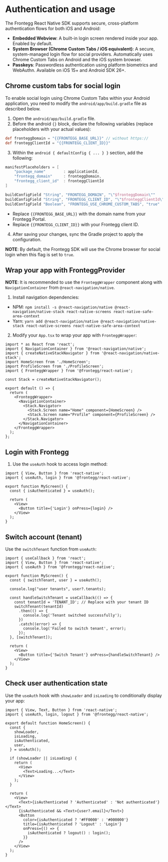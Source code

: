 # Authentication and usage

The Frontegg React Native SDK supports secure, cross-platform authentication flows for both iOS and Android:

* **Embedded Webview**: A built-in login screen rendered inside your app. Enabled by default.
* **System Browser (Chrome Custom Tabs / iOS equivalent)**: A secure, system-managed login flow for social providers. Automatically uses Chrome Custom Tabs on Android and the iOS system browser.
* **Passkeys**: Passwordless authentication using platform biometrics and WebAuthn. Available on iOS 15+ and Android SDK 26+.

## Chrome custom tabs for social login

To enable social login using Chrome Custom Tabs within your Android application, you need to modify the `android/app/build.gradle` file as described below.

1. Open the `android/app/build.gradle` file.
2. Before the android `{}` block, declare the following variables (replace placeholders with your actual values):

```groovy
def fronteggDomain = "{{FRONTEGG_BASE_URL}}" // without https://
def fronteggClientId = "{{FRONTEGG_CLIENT_ID}}"
```

3. Within the `android { defaultConfig { ... } }` section, add the following:

```groovy
manifestPlaceholders = [
    "package_name"        : applicationId,
    "frontegg_domain"     : fronteggDomain,
    "frontegg_client_id"  : fronteggClientId
]

buildConfigField "String", "FRONTEGG_DOMAIN", "\"$fronteggDomain\""
buildConfigField "String", "FRONTEGG_CLIENT_ID", "\"$fronteggClientId\""
buildConfigField "Boolean", "FRONTEGG_USE_CHROME_CUSTOM_TABS", "true"
```

- Replace `{{FRONTEGG_BASE_URL}}` with the domain name from your Frontegg Portal.
- Replace `{{FRONTEGG_CLIENT_ID}}` with your Frontegg client ID.

4. After saving your changes, sync the Gradle project to apply the configuration.

**NOTE**: By default, the Frontegg SDK will use the Chrome browser for social login when this flag is set to `true`.

## Wrap your app with FronteggProvider

**NOTE**: It is recommended to use the `FronteggWrapper` component along with `NavigationContainer` from `@react-navigation/native`.

1. Install navigation dependencies:
  - NPM: `npm install -s @react-navigation/native @react-navigation/native-stack react-native-screens react-native-safe-area-context`
  - Yarn: `yarn add @react-navigation/native @react-navigation/native-stack react-native-screens react-native-safe-area-context`

2. Modify your `App.tsx` to wrap your app with `FronteggWrapper`:
```tsx
import * as React from 'react';
import { NavigationContainer } from '@react-navigation/native';
import { createNativeStackNavigator } from '@react-navigation/native-stack';
import HomeScreen from './HomeScreen';
import ProfileScreen from './ProfileScreen';
import { FronteggWrapper } from '@frontegg/react-native';

const Stack = createNativeStackNavigator();

export default () => {
  return (
    <FronteggWrapper>
      <NavigationContainer>
        <Stack.Navigator>
          <Stack.Screen name="Home" component={HomeScreen} />
          <Stack.Screen name="Profile" component={ProfileScreen} />
        </Stack.Navigator>
      </NavigationContainer>
    </FronteggWrapper>
  );
};
```

## Login with Frontegg

1. Use the `useAuth` hook to access login method:
```tsx
import { View, Button } from 'react-native';
import { useAuth, login } from '@frontegg/react-native';

export function MyScreen() {
  const { isAuthenticated } = useAuth();

  return (
    <View>
      <Button title={'Login'} onPress={login} />
    </View>
  );
}
```

## Switch account (tenant)

Use the `switchTenant` function from `useAuth`:

```tsx
import { useCallback } from 'react';
import { View, Button } from 'react-native';
import { useAuth } from '@frontegg/react-native';

export function MyScreen() {
  const { switchTenant, user } = useAuth();

  console.log("user tenants", user?.tenants);

  const handleSwitchTenant = useCallback(() => {
    const tenantId = 'TENANT_ID'; // Replace with your tenant ID
    switchTenant(tenantId)
      .then(() => {
        console.log('Tenant switched successfully');
      })
      .catch((error) => {
        console.log('Failed to switch tenant', error);
      });
  }, [switchTenant]);

  return (
    <View>
      <Button title={'Switch Tenant'} onPress={handleSwitchTenant} />
    </View>
  );
}
```

## Check user authentication state

Use the `useAuth` hook with `showLoader` and `isLoading` to conditionally display your app:

```tsx
import { View, Text, Button } from 'react-native';
import { useAuth, login, logout } from '@frontegg/react-native';

export default function HomeScreen() {
  const {
    showLoader,
    isLoading,
    isAuthenticated,
    user,
  } = useAuth();

  if (showLoader || isLoading) {
    return (
      <View>
        <Text>Loading...</Text>
      </View>
    );
  }

  return (
    <View>
      <Text>{isAuthenticated ? 'Authenticated' : 'Not authenticated'}</Text>
      {isAuthenticated && <Text>{user?.email}</Text>}
      <Button
        color={isAuthenticated ? '#FF0000' : '#000000'}
        title={isAuthenticated ? 'Logout' : 'Login'}
        onPress={() => {
          isAuthenticated ? logout() : login();
        }}
      />
    </View>
  );
}
```